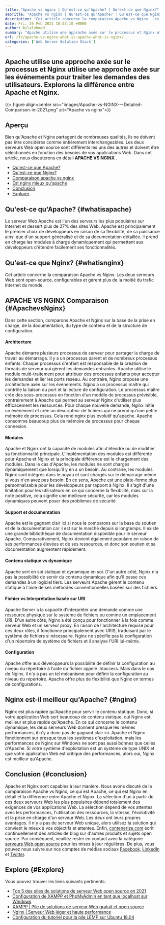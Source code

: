 ```yaml
---
title: "Apache vs nginx | Qu'est-ce qu'Apache? | Qu'est-ce que Nginx?" 
seoTitle: "Apache vs nginx | Qu'est-ce qu'Apache? | Qu'est-ce que Nginx?" 
description: "Cet article concerne la comparaison Apache vs Nginx. Les deux serveurs Web sont open-source, configurables et gèrent plus de la moitié du trafic Internet des mondes." 
date: Fri, 26 Feb 2021 10:57:10 +0000
author: bilalahmed
summary: "Apache utilise une approche axée sur le processus et Nginx utilise une approche axée sur les événements pour traiter les demandes des utilisateurs. Explorons la différence entre Apache et Nginx." 
url: /fr/apache-vs-nginx-what-is-apache-what-is-nginx/
categories: ['Web Server Solution Stack']
---
```


## Apache utilise une approche axée sur le processus et Nginx utilise une approche axée sur les événements pour traiter les demandes des utilisateurs. Explorons la différence entre Apache et Nginx.

{{< figure align=center src="images/Apache-vs-NGINX-–-Detailed-Comparison-in-2021.png" alt="Apache vs nginx">}}


## Aperçu
Bien qu'Apache et Nginx partagent de nombreuses qualités, ils ne doivent pas être considérés comme entièrement interchangeables. Les deux serveurs Web open source sont différents les uns des autres et doivent être sélectionnés en fonction des besoins de vos applications Web. Dans cet article, nous discuterons en détail **APACHE VS NGINX** .
  * [Qu'est-ce que Apache?][1]
  * [Qu'est-ce que Nginx?][2]
  * [Comparaison apache vs nginx][3]
  * [Est nginx mieux qu'apache][4]
  * [Conclusion][5]
  * [Explorer][6]

## Qu'est-ce qu'Apache?   {#whatisapache}
Le serveur Web Apache est l'un des serveurs les plus populaires sur Internet et dessert plus de 27% des sites Web. Apache est principalement le premier choix de développeurs en raison de sa flexibilité, de sa puissance ainsi que d'un support généralisé et de sa documentation détaillée. Il prend en charge les modules à charge dynamiquement qui permettent aux développeurs d'étendre facilement ses fonctionnalités.

## Qu'est-ce que Nginx?   {#whatisnginx}
Cet article concerne la comparaison Apache vs Nginx. Les deux serveurs Web sont open-source, configurables et gèrent plus de la moitié du trafic Internet du monde.

## APACHE VS NGINX Comparaison   {#ApachevsNginx}
Dans cette section, comparons Apache et Nginx sur la base de la prise en charge, de la documentation, du type de contenu et de la structure de configuration.

#### Architecture
Apache démarre plusieurs processus de serveur pour partager la charge de travail au démarrage. Il y a un processus parent et de nombreux processus enfants. Chaque processus d'enfant est responsable de la création de threads de serveur qui gèrent les demandes entrantes. Apache utilise le module multi-traitement pour attribuer des processus enfants pour accepter les demandes et lier les ports réseau. Au contraire, Nginx propose une architecture axée sur les événements. Nginx a un processus maître qui contrôle la liaison du port et la lecture de configuration. Le processus maître crée des sous-processus en fonction d'un modèle de processus prévisible, contrairement à Apache qui permet au serveur Nginx d'utiliser plus efficacement les ressources. Pour chaque nouvelle demande, Nginx initie un événement et crée un descripteur de fichiers qui ne prend qu'une petite mémoire de processus. Cela rend nginx plus évolutif qu'apache. Apache consomme beaucoup plus de mémoire de processus pour chaque connexion.

#### Modules
Apache et Nginx ont la capacité de modules afin d'étendre ou de modifier sa fonctionnalité principale. L'implémentation des modules est différente pour Apache et Nginx et la principale différence est le chargement des modules. Dans le cas d'Apache, les modules ne sont chargés dynamiquement que lorsqu'il y en a un besoin. Au contraire, les modules Nginx sont intégrés dans le noyau et sont chargés sur le démarrage même si vous n'en avez pas besoin. En ce sens, Apache est une plate-forme plus personnalisable pour les développeurs par rapport à Nginx. Il s'agit d'une limitation pour les utilisateurs en ce qui concerne la flexibilité, mais sur la note positive, cela signifie une meilleure sécurité, car les modules dynamiques peuvent poser des problèmes de sécurité.

#### Support et documentation
Apache est le gagnant clair ici si nous le comparons sur la base du soutien et de la documentation car il est sur le marché depuis si longtemps. Il existe une grande bibliothèque de documentation disponible pour le serveur Apache. Comparativement, Nginx devient également populaire en raison de ses performances élevées et de ses ressources, et donc son soutien et sa documentation augmentent rapidement.

#### Contenu statique vs dynamique
Apache sert en soi statique et dynamique en soi. D'un autre côté, Nginx n'a pas la possibilité de servir du contenu dynamique afin qu'il passe ces demandes à un logiciel tiers. Les serveurs Apache gèrent le contenu statique à l'aide de ses méthodes conventionnelles basées sur des fichiers.

#### Fichier vs Interprétation basée sur URI
Apache Server a la capacité d'interpréter une demande comme une ressource physique sur le système de fichiers ou comme un emplacement URI. D'un autre côté, Nginx a été conçu pour fonctionner à la fois comme serveur Web et un serveur proxy. En raison de l'architecture requise pour ces deux rôles, il fonctionne principalement avec URIS, traduisant par le système de fichiers si nécessaire. Nginx ne spécifie pas la configuration d'un répertoire de système de fichiers et il analyse l'URI lui-même.

#### Configuration
Apache offre aux développeurs la possibilité de définir la configuration au niveau du répertoire à l'aide du fichier appelé .htaccess. Mais dans le cas de Nginx, il n'y a pas un tel mécanisme pour définir la configuration au niveau du répertoire. Apache offre plus de flexibilité que Nginx en termes de configurations.

## Nginx est-il meilleur qu'Apache?   {#nginx}
Nginx est plus rapide qu'Apache pour servir le contenu statique. Donc, si votre application Web sert beaucoup de contenu statique, oui Nginx est meilleur et plus rapide qu'Apache. En ce qui concerne le contenu dynamique, les deux serveurs Web donnent presque les mêmes performances, il n'y a donc pas de gagnant clair ici. Apache et Nginx fonctionnent sur presque tous les systèmes d'exploitation, mais les performances de Nginx sur Windows ne sont pas aussi bonnes que celles d'Apache. Si votre système d'exploitation est un système de type UNIX et que votre application Web est critique des performances, alors oui, Nginx est meilleur qu'Apache.

## Conclusion   {#conclusion}
Apache et Nginx sont capables à leur manière. Nous avons discuté de la comparaison Apache vs Nginx, ce qui est Apache, ce qui est Nginx en détail et la différence entre Apache et Nginx. La sélection d'un à partir de ces deux serveurs Web les plus populaires dépend totalement des exigences de vos applications Web. La sélection dépend de vos attentes avec les performances, l'utilisation des ressources, la vitesse, l'évolutivité et la prise en charge d'un serveur Web. Les deux ont leurs propres avantages. Il n'y a pas de serveur Web unique, alors utilisez la solution qui convient le mieux à vos objectifs et attentes.
Enfin, [contenerize.com][7] écrit continuellement des articles de blog sur d'autres produits et sujets open source. Par conséquent, veuillez rester en contact avec la catégorie [serveurs Web open source][8] pour les mises à jour régulières. De plus, vous pouvez nous suivre sur nos comptes de médias sociaux [Facebook][9], [LinkedIn][10] et [Twitter][11].

## Explore   {#Explore}
Vous pouvez trouver les liens suivants pertinents:
  * [Top 5 des piles de solutions de serveur Web open source en 2021][12]
  * [Configuration de XAMPP et PhpMyAdmin en tant que localhost sur Windows][13]
  * [XAMPP | Pile de solutions de serveur Web gratuit et open source][14]
  * [Nginx | Serveur Web léger et haute performance][15]
  * [Configuration du tutoriel pour la pile LEMP sur Ubuntu 18.04][16]

  
[1]: #whatisapache
[2]: #whatisnginx
[3]: #apachevsnginx
[4]: #nginx
[5]: #conclusion
[6]: #explore
[7]: https://www.containerize.com/
[8]: https://blog.containerize.com/category/web-server-solution-stack/
[9]: https://web.facebook.com/containerize
[10]: https://www.linkedin.com/company/containerize/
[11]: https://twitter.com/containerize_co
[12]: https://blog.containerize.com/2021/01/08/top-5-open-source-web-server-solution-stacks-in-2021/
[13]: https://blog.containerize.com/database-management-software/how-to-setup-xampp-and-phpmyadmin-as-localhost-on-windows/
[14]: https://products.containerize.com/solution-stack/xampp
[15]: https://products.containerize.com/solution-stack/nginx
[16]: https://blog.containerize.com/web-server-solution-stack/setup-tutorial-for-lemp-stack-on-ubuntu-18-04/
